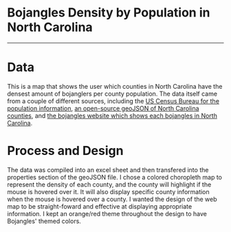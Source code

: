 Bojangles Density by Population in North Carolina
=====

---
Data
==
This is a map that shows the user which counties in North Carolina have the densest amount of bojanglers per county population. The data itself came from a couple of different sources, including the [US Census Bureau for the population information](http://www.census.gov/), [an open-source geoJSON of North Carolina counties](https://data-ncdenr.opendata.arcgis.com/datasets/nc-counties), and [the bojangles website which shows each bojangles in North Carolina](https://locations.bojangles.com/nc.html).

Process and Design
==
The data was compiled into an excel sheet and then transfered into the properties section of the geoJSON file. I chose a colored choropleth map to represent the density of each county, and the county will highlight if the mouse is hovered over it. It will also display specific county information when the mouse is hovered over a county. I wanted the design of the web map to be straight-foward and effective at displaying appropriate information. I kept an orange/red theme throughout the design to have Bojangles' themed colors.
